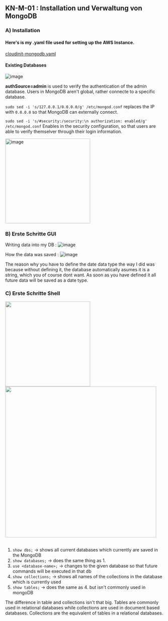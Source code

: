 ## KN-M-01 : Installation und Verwaltung von MongoDB

### A) Installation

#### Here's is my .yaml file used for setting up the AWS Instance. 
[cloudinit-mongodb.yaml](cloudinit-mongodb.yaml)

#### Existing Databases
![image](https://github.com/user-attachments/assets/a42bc2fe-cc26-4030-afd4-86a6e8f0aab1)

**authSource=admin** is used to verify the authentication of the admin database. Users in MongoDB aren't global, rather connecte to a specific database.


`sudo sed -i 's/127.0.0.1/0.0.0.0/g' /etc/mongod.conf`
replaces the IP with `0.0.0.0` so that MongoDB can externally connect.

`sudo sed -i 's/#security:/security:\n authorization: enabled/g' /etc/mongod.conf`
Enables in the security configuration, so that users are able to verify themselver through their login information.

<img width="270" alt="image" src="https://github.com/user-attachments/assets/4f4b3da4-7c6d-4178-b0c9-4c1f0d9de114" />


### B) Erste Schritte GUI 

Writing data into my DB :
![image](https://github.com/user-attachments/assets/9574bbf4-9bf6-4056-a64c-9d9fb5e96496)


How the data was saved : 
![image](https://github.com/user-attachments/assets/2618bdc2-d959-4739-a7d6-314ec5e0aeba)

The reason why you have to define the date data type the way I did was because without defining it, the database automatically asumes it is a string, which you of course dont want. As soon as you have defined it all future data will be saved as a date type. 

### C) Erste Schritte Shell

<img width="270" src="https://github.com/user-attachments/assets/d1b82555-bb1b-4042-b5a6-fd679f40e95a">
<img width="480" src="https://github.com/user-attachments/assets/6645f9c7-c21e-4b98-83b2-897cd74b2570">

<br>
<br>

1. `show dbs;` -> shows all current databases which currently are saved in the MongoDB
2. `show databases;` -> does the same thing as 1.
3. `use <database-name>;` -> changes to the given database so that future commands will be executed in that db
4. `show collections;` ->  shows all names of the collections in the database which is currently used
5. `show tables;` -> does the same as 4. but isn't commonly used in mongoDB

The difference in table and collections isn't that big. Tables are commonly used in relational databases while collections are used in document based databases. Collections are the equivalent of tables in a relational databases.


